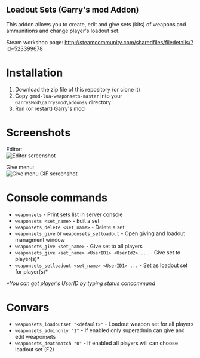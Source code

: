 Loadout Sets (Garry's mod Addon)
--------------------------------
This addon allows you to create, edit and give sets (kits) of weapons and ammunitions and change player's loadout set.

Steam workshop page: http://steamcommunity.com/sharedfiles/filedetails/?id=523399678


Installation
============
1. Download the zip file of this repository (or clone it)
2. Copy `gmod-lua-weaponsets-master` into your `GarrysMod\garrysmod\addons\` directory
3. Run (or restart) Garry's mod


Screenshots
===========

Editor: <br>
![Editor screenshot](https://steamuserimages-a.akamaihd.net/ugc/816750493524546762/541A413043AFE360AE8580902A2C00841D92925B/)

Give menu: <br>
![Give menu GIF screenshot](https://steamuserimages-a.akamaihd.net/ugc/842589110371303459/3B24FF40C0769E64E37AF2A6188E8E98B03E2C23/)


Console commands
================
- `weaponsets` - Print sets list in server console
- `weaponsets <set_name>` - Edit a set
- `weaponsets_delete <set_name>` - Delete a set
- `weaponsets_give` or `weaponsets_setloadout` - Open giving and loadout managment window
- `weaponsets_give <set_name>` - Give set to all players
- `weaponsets_give <set_name> <UserID1> <UserId2> ...` - Give set to player(s)*
- `weaponsets_setloadout <set_name> <UserID1> ...` - Set as loadout set for player(s)*

_*You can get player's UserID by typing status concommand_


Convars
=======
- `weaponsets_loadoutset "<default>"` - Loadout weapon set for all players
- `weaponsets_adminonly "1"` - If enabled only superadmin can give and edit weaponsets
- `weaponsets_deathmatch "0"` - If enabled all players will can choose loadout set (F2)
